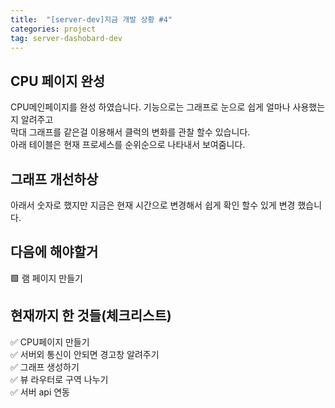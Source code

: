 ```yaml
---
title:  "[server-dev]지금 개발 상황 #4"
categories: project
tag: server-dashobard-dev
---
```


## CPU 페이지 완성
<!--사진넣기-->
 
CPU메인페이지를 완성 하였습니다. 기능으로는 그래프로 눈으로 쉽게 얼마나 사용했는지 알려주고<br>
막대 그래프를 같은걸 이용해서 클럭의 변화를 관찰 할수 있습니다.<br>
아래 테이블은 현재 프로세스를 순위순으로 나타내서 보여줌니다.

## 그래프 개선하상
<!--사진넣기-->

아래서 숫자로 했지만 지금은 현재 시간으로 변경해서 쉽게 확인 할수 있게 변경 했습니다.

## 다음에 해야할거

🟩 램 페이지 만들기<br>

## 현재까지 한 것들(체크리스트)

✅ CPU페이지 만들기<br>
✅ 서버외 통신이 안되면 경고창 알려주기<br>
✅ 그래프 생성하기<br>
✅ 뷰 라우터로 구역 나누기<br>
✅ 서버 api 연동<br>
